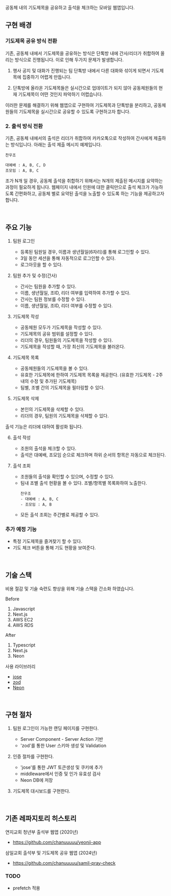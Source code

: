 공동체 내의 기도제목을 공유하고 출석을 체크하는 모바일 웹앱입니다.

## 구현 배경

### 기도제목 공유 방식 전환

기존, 공동체 내에서 기도제목을 공유하는 방식은 단톡방 내에 간사/리더가 취합하여 올리는 방식으로 진행됩니다. 이로 인해 두가지 문제가 발생합니다.

1. 행사 공지 및 대화가 진행되는 팀 단톡방 내에서 다른 대화와 섞이게 되면서 기도제목에 집중하기 어렵게 만듭니다.

2. 단톡방에 올라온 기도제목들은 실시간으로 업데이트가 되지 않아 공동체원들의 현재 기도제목이 어떤 것인지 파악하기 어렵습니다.

이러한 문제를 해결하기 위해 웹앱으로 구현하여 기도제목과 단톡방을 분리하고, 공동체원들의 기도제목을 실시간으로 공유할 수 있도록 구현하고자 합니다.

### 2. 출석 방식 전환

기존, 공동체 내에서의 출석은 리더가 취합하여 카카오톡으로 작성하여 간사에게 제출하는 방식입니다. 아래는 출석 제출 메시지 예제입니다.

```
찬우조

대예배 : A, B, C, D
조모임 : A, B, C

```

조가 N개 일 경우, 공동체 출석을 취합하기 위해서는 N개의 제출된 메시지를 요약하는 과정이 필요하게 됩니다. 웹페이지 내에서 인원에 대한 클릭만으로 출석 체크가 가능하도록 간편화하고, 공동체 별로 요약된 출석을 노출할 수 있도록 하는 기능을 제공하고자 합니다.

<br/>

## 주요 기능

1. 팀원 로그인

   - 등록된 팀원일 경우, 이름과 생년월일(6자리)를 통해 로그인할 수 있다.
   - 3일 동안 세션을 통해 자동적으로 로그인할 수 있다.
   - 로그아웃을 할 수 있다.

2. 팀원 추가 및 수정(간사)

   - 간사는 팀원을 추가할 수 있다.
   - 이름, 생년월일, 조ID, 리더 여부를 입력하여 추가할 수 있다.
   - 간사는 팀원 정보를 수정할 수 있다.
   - 이름, 생년월일, 조ID, 리더 여부를 수정할 수 있다.

3. 기도제목 작성

   - 공동체원 모두가 기도제목을 작성할 수 있다.
   - 기도제목의 공유 범위를 설정할 수 있다.
   - 리더의 경우, 팀원들의 기도제목을 작성할 수 있다.
   - 기도제목을 작성할 때, 가장 최신의 기도제목을 불러온다.

4. 기도제목 목록

   - 공동체원들의 기도제목을 볼 수 있다.
   - 유효한 기도제목에 한하여 기도제목 목록을 제공한다. (유효한 기도제목 - 2주 내의 수정 및 추가된 기도제목)
   - 팀별, 조별 간의 기도제목을 필터링할 수 있다.

5. 기도제목 삭제

   - 본인의 기도제목을 삭제할 수 있다.
   - 리더의 경우, 팀원의 기도제목을 삭제할 수 있다.

출석 기능은 리더에 대하여 활성화 됩니다.

6. 출석 작성

   - 조원의 출석을 체크할 수 있다.
   - 출석은 대예배, 조모임 순으로 체크하며 하위 순서의 항목은 자동으로 체크된다.

7. 출석 조회

   - 조원들의 출석을 확인할 수 있으며, 수정할 수 있다.
   - 팀내 조별 출석 현황을 볼 수 있다. 조별/항목별 목록화하여 노출한다.
     ```
     찬우조
     - 대예배 : A, B, C
     - 조모임 : A, B
     ```
   - 모든 출석 조회는 주간별로 제공할 수 있다.

### 추가 예정 기능

- 특정 기도제목을 즐겨찾기 할 수 있다.
- 기도 체크 버튼을 통해 기도 현황을 보여준다.

<br/>

## 기술 스택

비용 절감 및 기술 숙련도 향상을 위해 기술 스택을 간소화 하였습니다.

Before

1. Javascript
2. Next.js
3. AWS EC2
4. AWS RDS

After

1. Typescript
2. Next.js
3. Neon

사용 라이브러리

- [jose](https://www.npmjs.com/package/jose)
- [zod](https://zod.dev/basics)
- [Neon](https://neon.com/)

<br/>

## 구현 절차

1. 팀원 로그인이 가능한 랜딩 페이지를 구현한다.

   - Server Component - Server Action 기반
   - 'zod'를 통한 User 스키마 생성 및 Validation

2. 인증 절차를 구현한다.

   - 'jose'를 통한 JWT 토큰생성 및 쿠키에 추가
   - middleware에서 인증 및 인가 유효성 검사
   - Neon DB에 저장

3. 기도제목 대시보드를 구현한다.

<br/>

## 기존 레파지토리 히스토리

연지교회 청년부 출석부 웹앱 (2020년)

- https://github.com/chanuuuuu/yeonji-app

삼일교회 출석부 및 기도제목 공유 웹앱 (2024년)

- https://github.com/chanuuuuu/samil-pray-check

### TODO

- prefetch 적용

